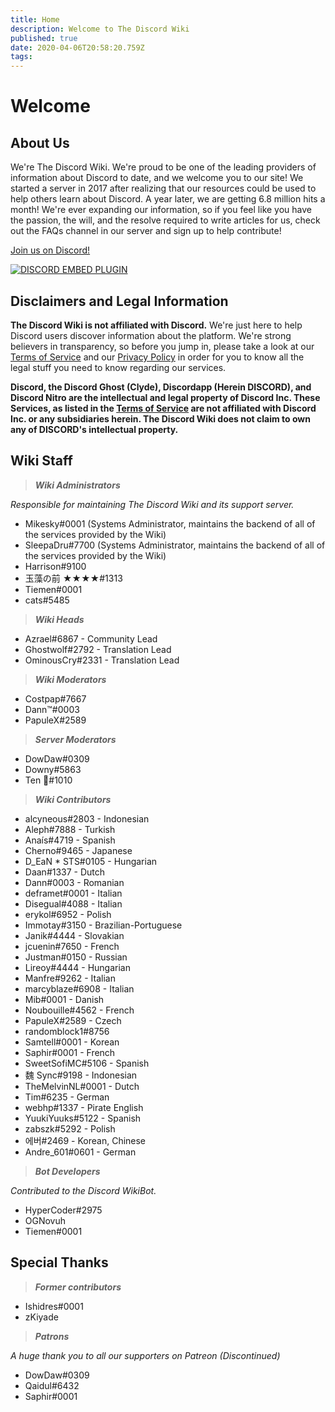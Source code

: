 ```yaml
---
title: Home
description: Welcome to The Discord Wiki
published: true
date: 2020-04-06T20:58:20.759Z
tags: 
---
```


# Welcome
## About Us

We're The Discord Wiki. We're proud to be one of the leading providers of information about Discord to date, and we welcome you to our site! We started a server in 2017 after realizing that our resources could be used to help others learn about Discord. A year later, we are getting 6.8 million hits a month! We're ever expanding our information, so if you feel like you have the passion, the will, and the resolve required to write articles for us, check out the FAQs channel in our server and sign up to help contribute!

[Join us on Discord!](https://discord.gg/ZRJ9Ghh)

<a href="https://discord.gg/ZRJ9Ghh">![DISCORD EMBED PLUGIN](https://discordapp.com/api/guilds/367460196148183040/widget.png?style=banner2)</a>

## Disclaimers and Legal Information
**The Discord Wiki is not affiliated with Discord.** We're just here to help Discord users discover information about the platform. We're strong believers in transparency, so before you jump in, please take a look at our [Terms of Service](/meta/terms) and our [Privacy Policy](/meta/privacy) in order for you to know all the legal stuff you need to know regarding our services.

**Discord, the Discord Ghost (Clyde), Discordapp (Herein DISCORD), and Discord Nitro are the intellectual and legal property of Discord Inc. These Services, as listed in the [Terms of Service](/meta/terms) are not affiliated with Discord Inc. or any subsidiaries herein. The Discord Wiki does not claim to own any of DISCORD's intellectual property.**

## Wiki Staff

> ***Wiki Administrators***

*Responsible for maintaining The Discord Wiki and its support server.*
* Mikesky#0001 (Systems Administrator, maintains the backend of all of the services provided by the Wiki)
* SleepaDru#7700 (Systems Administrator, maintains the backend of all of the services provided by the Wiki)
* Harrison#9100
* 玉藻の前 ★★★★#1313
* Tiemen#0001
* cats#5485

> ***Wiki Heads***

* Azrael#6867 - Community Lead
* Ghostwolf#2792 - Translation Lead
* OminousCry#2331 - Translation Lead

> ***Wiki Moderators***

* Costpap#7667
* Dann™#0003
* PapuleX#2589

> ***Server Moderators***

* DowDaw#0309
* Downy#5863
* Ten 🌈#1010

> ***Wiki Contributors***

* alcyneous#2803 - Indonesian
* Aleph#7888 - Turkish
* Anaís#4719 - Spanish
* Cherno#9465 - Japanese
* D_EaN * STS#0105 - Hungarian
* Daan#1337 - Dutch
* Dann#0003 - Romanian
* deframet#0001 - Italian
* Disegual#4088 - Italian
* erykol#6952 - Polish
* Immotay#3150 - Brazilian-Portuguese
* Janik#4444 - Slovakian
* jcuenin#7650 - French
* Justman#0150 - Russian
* Lireoy#4444 - Hungarian
* Manfre#9262 - Italian
* marcyblaze#6908 - Italian
* Mib#0001 - Danish
* Noubouille#4562 - French
* PapuleX#2589 - Czech
* randomblock1#8756
* Samtell#0001 - Korean
* Saphir#0001 - French
* SweetSofiMC#5106 - Spanish
* 魏 Sync#9198 - Indonesian
* TheMelvinNL#0001 - Dutch
* Tim#6235 - German
* webhp#1337 - Pirate English
* YuukiYuuks#5122 - Spanish
* zabszk#5292 - Polish
* 에버#2469 - Korean, Chinese
* Andre_601#0601 - German

> ***Bot Developers***

*Contributed to the Discord WikiBot.*
* HyperCoder#2975
* OGNovuh
* Tiemen#0001

## Special Thanks

> ***Former contributors***

* Ishidres#0001
* zKiyade

> ***Patrons***

*A huge thank you to all our supporters on Patreon (Discontinued)*

* DowDaw#0309
* Qaidul#6432
* Saphir#0001